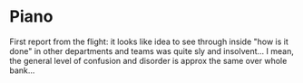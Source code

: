# Piano

First report from the flight: it looks like idea to see through inside "how is it done" in other departments and teams was quite sly and insolvent... I mean, the general level of confusion and disorder is approx the same over whole bank...
